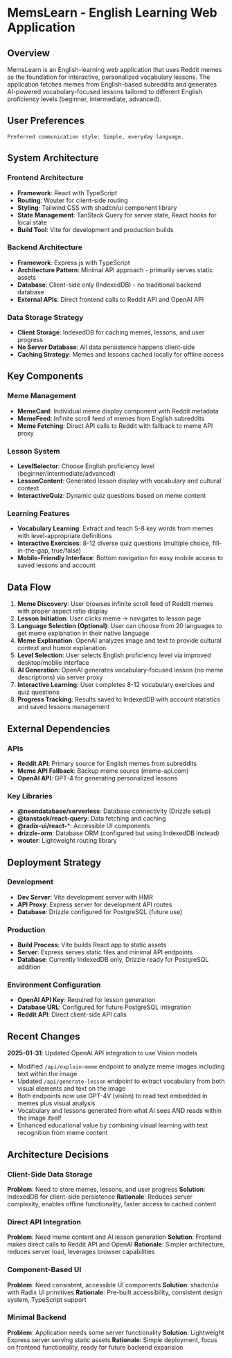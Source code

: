 # MemsLearn - English Learning Web Application

## Overview

MemsLearn is an English-learning web application that uses Reddit memes as the foundation for interactive, personalized vocabulary lessons. The application fetches memes from English-based subreddits and generates AI-powered vocabulary-focused lessons tailored to different English proficiency levels (beginner, intermediate, advanced).

## User Preferences

```
Preferred communication style: Simple, everyday language.
```

## System Architecture

### Frontend Architecture
- **Framework**: React with TypeScript
- **Routing**: Wouter for client-side routing
- **Styling**: Tailwind CSS with shadcn/ui component library
- **State Management**: TanStack Query for server state, React hooks for local state
- **Build Tool**: Vite for development and production builds

### Backend Architecture
- **Framework**: Express.js with TypeScript
- **Architecture Pattern**: Minimal API approach - primarily serves static assets
- **Database**: Client-side only (IndexedDB) - no traditional backend database
- **External APIs**: Direct frontend calls to Reddit API and OpenAI API

### Data Storage Strategy
- **Client Storage**: IndexedDB for caching memes, lessons, and user progress
- **No Server Database**: All data persistence happens client-side
- **Caching Strategy**: Memes and lessons cached locally for offline access

## Key Components

### Meme Management
- **MemeCard**: Individual meme display component with Reddit metadata
- **MemeFeed**: Infinite scroll feed of memes from English subreddits
- **Meme Fetching**: Direct API calls to Reddit with fallback to meme API proxy

### Lesson System
- **LevelSelector**: Choose English proficiency level (beginner/intermediate/advanced)
- **LessonContent**: Generated lesson display with vocabulary and cultural context
- **InteractiveQuiz**: Dynamic quiz questions based on meme content

### Learning Features
- **Vocabulary Learning**: Extract and teach 5-8 key words from memes with level-appropriate definitions
- **Interactive Exercises**: 8-12 diverse quiz questions (multiple choice, fill-in-the-gap, true/false)
- **Mobile-Friendly Interface**: Bottom navigation for easy mobile access to saved lessons and account

## Data Flow

1. **Meme Discovery**: User browses infinite scroll feed of Reddit memes with proper aspect ratio display
2. **Lesson Initiation**: User clicks meme → navigates to lesson page
3. **Language Selection (Optional)**: User can choose from 20 languages to get meme explanation in their native language
4. **Meme Explanation**: OpenAI analyzes image and text to provide cultural context and humor explanation
5. **Level Selection**: User selects English proficiency level via improved desktop/mobile interface
6. **AI Generation**: OpenAI generates vocabulary-focused lesson (no meme descriptions) via server proxy
7. **Interactive Learning**: User completes 8-12 vocabulary exercises and quiz questions
8. **Progress Tracking**: Results saved to IndexedDB with account statistics and saved lessons management

## External Dependencies

### APIs
- **Reddit API**: Primary source for English memes from subreddits
- **Meme API Fallback**: Backup meme source (meme-api.com)
- **OpenAI API**: GPT-4 for generating personalized lessons

### Key Libraries
- **@neondatabase/serverless**: Database connectivity (Drizzle setup)
- **@tanstack/react-query**: Data fetching and caching
- **@radix-ui/react-***: Accessible UI components
- **drizzle-orm**: Database ORM (configured but using IndexedDB instead)
- **wouter**: Lightweight routing library

## Deployment Strategy

### Development
- **Dev Server**: Vite development server with HMR
- **API Proxy**: Express server for development API routes
- **Database**: Drizzle configured for PostgreSQL (future use)

### Production
- **Build Process**: Vite builds React app to static assets
- **Server**: Express serves static files and minimal API endpoints
- **Database**: Currently IndexedDB only, Drizzle ready for PostgreSQL addition

### Environment Configuration
- **OpenAI API Key**: Required for lesson generation
- **Database URL**: Configured for future PostgreSQL integration
- **Reddit API**: Direct client-side API calls

## Recent Changes

**2025-01-31**: Updated OpenAI API integration to use Vision models
- Modified `/api/explain-meme` endpoint to analyze meme images including text within the image
- Updated `/api/generate-lesson` endpoint to extract vocabulary from both visual elements and text on the image
- Both endpoints now use GPT-4V (vision) to read text embedded in memes plus visual analysis
- Vocabulary and lessons generated from what AI sees AND reads within the image itself
- Enhanced educational value by combining visual learning with text recognition from meme content

## Architecture Decisions

### Client-Side Data Storage
**Problem**: Need to store memes, lessons, and user progress
**Solution**: IndexedDB for client-side persistence
**Rationale**: Reduces server complexity, enables offline functionality, faster access to cached content

### Direct API Integration
**Problem**: Need meme content and AI lesson generation
**Solution**: Frontend makes direct calls to Reddit API and OpenAI
**Rationale**: Simpler architecture, reduces server load, leverages browser capabilities

### Component-Based UI
**Problem**: Need consistent, accessible UI components
**Solution**: shadcn/ui with Radix UI primitives
**Rationale**: Pre-built accessibility, consistent design system, TypeScript support

### Minimal Backend
**Problem**: Application needs some server functionality
**Solution**: Lightweight Express server serving static assets
**Rationale**: Simple deployment, focus on frontend functionality, ready for future backend expansion
